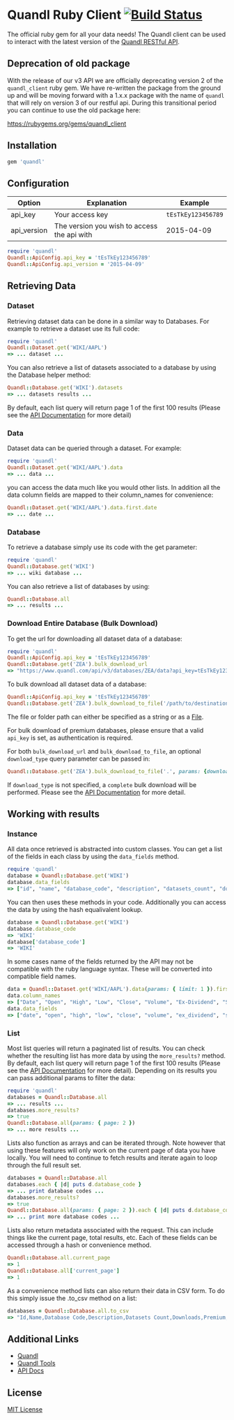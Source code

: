 # Quandl Ruby Client [![Build Status](https://travis-ci.org/quandl/quandl-ruby.svg?branch=master)](https://travis-ci.org/quandl/quandl-ruby)

The official ruby gem for all your data needs! The Quandl client can be used to interact with the latest version of the [Quandl RESTful API](https://www.quandl.com/docs/api).

## Deprecation of old package

With the release of our v3 API we are officially deprecating version 2 of the `quandl_client` ruby gem. We have re-written the package from the ground up and will be moving forward with a 1.x.x package with the name of `quandl` that will rely on version 3 of our restful api. During this transitional period you can continue to use the old package here: 

https://rubygems.org/gems/quandl_client


## Installation

```ruby
gem 'quandl'
```

## Configuration

| Option | Explanation | Example |
|---|---|---|
| api_key | Your access key | `tEsTkEy123456789` | Used to identify who you are and provide more access. |
| api_version | The version you wish to access the api with | 2015-04-09 | Can be used to test your code against the latest version without committing to it. |

```ruby
require 'quandl'
Quandl::ApiConfig.api_key = 'tEsTkEy123456789'
Quandl::ApiConfig.api_version = '2015-04-09'
```

## Retrieving Data

### Dataset

Retrieving dataset data can be done in a similar way to Databases. For example to retrieve a dataset use its full code: 

```ruby
require 'quandl'
Quandl::Dataset.get('WIKI/AAPL')
=> ... dataset ...
```

You can also retrieve a list of datasets associated to a database by using the Database helper method:


```ruby
Quandl::Database.get('WIKI').datasets
=> ... datasets results ...
```

By default, each list query will return page 1 of the first 100 results (Please see the [API Documentation](https://www.quandl.com/docs/api) for more detail)

### Data

Dataset data can be queried through a dataset. For example:

```ruby
require 'quandl'
Quandl::Dataset.get('WIKI/AAPL').data
=> ... data ...
```

you can access the data much like you would other lists. In addition all the data column fields are mapped to their column_names for convenience:

```ruby
Quandl::Dataset.get('WIKI/AAPL').data.first.date
=> ... date ...
```

### Database

To retrieve a database simply use its code with the get parameter:

```ruby
require 'quandl'
Quandl::Database.get('WIKI')
=> ... wiki database ...
```

You can also retrieve a list of databases by using:

```ruby
Quandl::Database.all
=> ... results ...
```

### Download Entire Database (Bulk Download)

To get the url for downloading all dataset data of a database:

```ruby
require 'quandl'
Quandl::ApiConfig.api_key = 'tEsTkEy123456789'
Quandl::Database.get('ZEA').bulk_download_url
=> "https://www.quandl.com/api/v3/databases/ZEA/data?api_key=tEsTkEy123456789"
```

To bulk download all dataset data of a database:

```ruby
Quandl::ApiConfig.api_key = 'tEsTkEy123456789'
Quandl::Database.get('ZEA').bulk_download_to_file('/path/to/destination/file_or_folder')
```

The file or folder path can either be specified as a string or as a [File](http://ruby-doc.org/core-2.2.0/File.html).

For bulk download of premium databases, please ensure that a valid `api_key` is set, as authentication is required.

For both `bulk_download_url` and `bulk_download_to_file`, an optional `download_type` query parameter can be passed in:

```ruby
Quandl::Database.get('ZEA').bulk_download_to_file('.', params: {download_type: 'partial'})
```

If `download_type` is not specified, a `complete` bulk download will be performed. Please see the [API Documentation](https://www.quandl.com/docs/api) for more detail.

## Working with results

### Instance

All data once retrieved is abstracted into custom classes. You can get a list of the fields in each class by using the `data_fields` method.

```ruby
require 'quandl'
database = Quandl::Database.get('WIKI')
database.data_fields
=> ["id", "name", "database_code", "description", "datasets_count", "downloads", "premium", "image"]
```

You can then uses these methods in your code. Additionally you can access the data by using the hash equalivalent lookup.

```ruby
database = Quandl::Database.get('WIKI')
database.database_code
=> 'WIKI'
database['database_code']
=> 'WIKI'
```

In some cases name of the fields returned by the API may not be compatible with the ruby language syntax. These will be converted into compatible field names.

```ruby
data = Quandl::Dataset.get('WIKI/AAPL').data(params: { limit: 1 }).first
data.column_names
=> ["Date", "Open", "High", "Low", "Close", "Volume", "Ex-Dividend", "Split Ratio", "Adj. Open", "Adj. High", "Adj. Low", "Adj. Close", "Adj. Volume"]
data.data_fields
=> ["date", "open", "high", "low", "close", "volume", "ex_dividend", "split_ratio", "adj_open", "adj_high", "adj_low", "adj_close", "adj_volume"]
```

### List

Most list queries will return a paginated list of results. You can check whether the resulting list has more data by using the `more_results?` method. By default, each list query will return page 1 of the first 100 results (Please see the [API Documentation](https://www.quandl.com/docs/api) for more detail). Depending on its results you can pass additional params to filter the data:

```ruby
require 'quandl'
databases = Quandl::Database.all
=> ... results ...
databases.more_results?
=> true
Quandl::Database.all(params: { page: 2 })
=> ... more results ...
```

Lists also function as arrays and can be iterated through. Note however that using these features will only work on the current page of data you have locally. You will need to continue to fetch results and iterate again to loop through the full result set.

```ruby
databases = Quandl::Database.all
databases.each { |d| puts d.database_code }
=> ... print database codes ...
databases.more_results?
=> true
Quandl::Database.all(params: { page: 2 }).each { |d| puts d.database_code }
=> ... print more database codes ...
```

Lists also return metadata associated with the request. This can include things like the current page, total results, etc. Each of these fields can be accessed through a hash or convenience method.

```ruby
Quandl::Database.all.current_page
=> 1
Quandl::Database.all['current_page']
=> 1
```

As a convenience method lists can also return their data in CSV form. To do this simply issue the .to_csv method on a list:

```ruby
databases = Quandl::Database.all.to_csv
=> "Id,Name,Database Code,Description,Datasets Count,Downloads,Premium,Image,Bundle Ids,Plan ...
```

## Additional Links

* [Quandl](https://www.quandl.com)
* [Quandl Tools](https://www.quandl.com/tools/api)
* [API Docs](https://www.quandl.com/docs/api)

## License

[MIT License](http://opensource.org/licenses/MIT)

